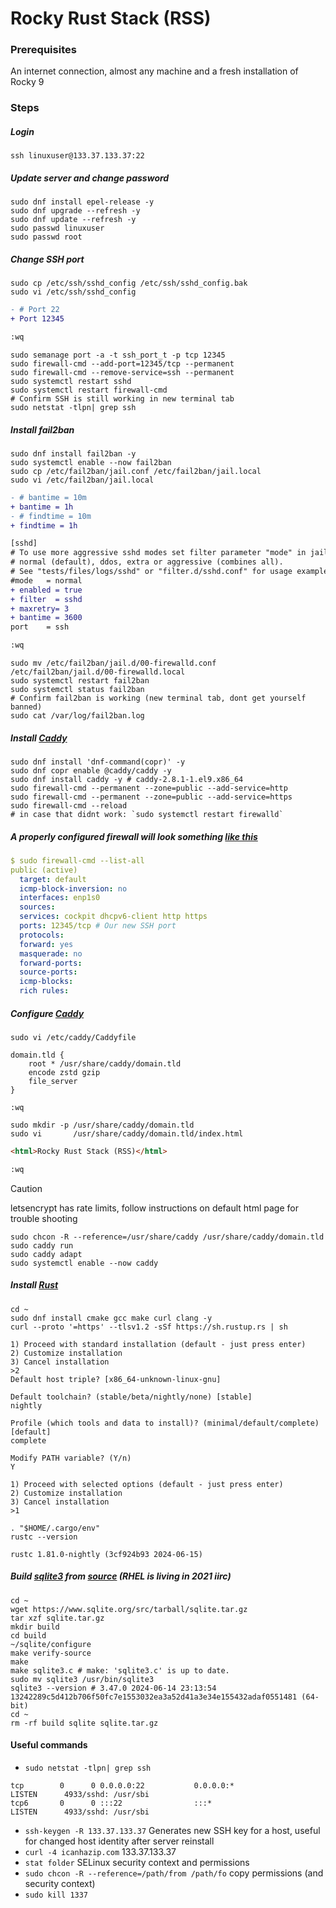 # Rocky Rust Stack (RSS)
### Prerequisites
An internet connection, almost any machine and a fresh installation of Rocky 9
### Steps
##### Login
```console
ssh linuxuser@133.37.133.37:22
```
##### Update server and change password
```console
sudo dnf install epel-release -y
sudo dnf upgrade --refresh -y
sudo dnf update --refresh -y
sudo passwd linuxuser
sudo passwd root
```
##### Change SSH port
```console
sudo cp /etc/ssh/sshd_config /etc/ssh/sshd_config.bak
sudo vi /etc/ssh/sshd_config
```
```diff
- # Port 22
+ Port 12345

:wq
```
```console
sudo semanage port -a -t ssh_port_t -p tcp 12345
sudo firewall-cmd --add-port=12345/tcp --permanent
sudo firewall-cmd --remove-service=ssh --permanent
sudo systemctl restart sshd
sudo systemctl restart firewall-cmd
# Confirm SSH is still working in new terminal tab
sudo netstat -tlpn| grep ssh
```
##### Install fail2ban
```console
sudo dnf install fail2ban -y
sudo systemctl enable --now fail2ban
sudo cp /etc/fail2ban/jail.conf /etc/fail2ban/jail.local
sudo vi /etc/fail2ban/jail.local
```
```diff
- # bantime = 10m
+ bantime = 1h
- # findtime = 10m
+ findtime = 1h

[sshd]
# To use more aggressive sshd modes set filter parameter "mode" in jail.local:
# normal (default), ddos, extra or aggressive (combines all).
# See "tests/files/logs/sshd" or "filter.d/sshd.conf" for usage example and details.
#mode   = normal
+ enabled = true
+ filter  = sshd
+ maxretry= 3
+ bantime = 3600
port    = ssh

:wq
```
```console
sudo mv /etc/fail2ban/jail.d/00-firewalld.conf /etc/fail2ban/jail.d/00-firewalld.local
sudo systemctl restart fail2ban
sudo systemctl status fail2ban
# Confirm fail2ban is working (new terminal tab, dont get yourself banned)
sudo cat /var/log/fail2ban.log
```
##### Install [Caddy](https://linuxiac.com/installing-caddy-php-on-rocky-linux-9-almalinux-9/)
```console
sudo dnf install 'dnf-command(copr)' -y
sudo dnf copr enable @caddy/caddy -y
sudo dnf install caddy -y # caddy-2.8.1-1.el9.x86_64
sudo firewall-cmd --permanent --zone=public --add-service=http
sudo firewall-cmd --permanent --zone=public --add-service=https
sudo firewall-cmd --reload
# in case that didnt work: `sudo systemctl restart firewalld`
```
##### A properly configured firewall will look something [like this](https://docs.rockylinux.org/de/guides/web/caddy/)
```yaml
$ sudo firewall-cmd --list-all
public (active)
  target: default
  icmp-block-inversion: no
  interfaces: enp1s0
  sources:
  services: cockpit dhcpv6-client http https
  ports: 12345/tcp # Our new SSH port
  protocols:
  forward: yes
  masquerade: no
  forward-ports:
  source-ports:
  icmp-blocks:
  rich rules:
```
##### Configure [Caddy](https://docs.rockylinux.org/de/guides/web/caddy/)
```console
sudo vi /etc/caddy/Caddyfile
```
```
domain.tld {
	root * /usr/share/caddy/domain.tld
	encode zstd gzip
	file_server
}

:wq
```
```console
sudo mkdir -p /usr/share/caddy/domain.tld
sudo vi       /usr/share/caddy/domain.tld/index.html
```
```html
<html>Rocky Rust Stack (RSS)</html>

:wq
```
> [!CAUTION]
> letsencrypt has rate limits, follow instructions on default html page for trouble shooting
```console
sudo chcon -R --reference=/usr/share/caddy /usr/share/caddy/domain.tld
sudo caddy run
sudo caddy adapt
sudo systemctl enable --now caddy
```
##### Install [Rust](https://www.rust-lang.org/)
```console
cd ~
sudo dnf install cmake gcc make curl clang -y
curl --proto '=https' --tlsv1.2 -sSf https://sh.rustup.rs | sh
```
```console
1) Proceed with standard installation (default - just press enter)
2) Customize installation
3) Cancel installation
>2
Default host triple? [x86_64-unknown-linux-gnu]

Default toolchain? (stable/beta/nightly/none) [stable]
nightly

Profile (which tools and data to install)? (minimal/default/complete) [default]
complete

Modify PATH variable? (Y/n)
Y

1) Proceed with selected options (default - just press enter)
2) Customize installation
3) Cancel installation
>1
```
```console
. "$HOME/.cargo/env"
rustc --version
```
```
rustc 1.81.0-nightly (3cf924b93 2024-06-15)
```
##### Build [sqlite3](https://www.sqlite.org/index.html) from [source](https://github.com/sqlite/sqlite) (RHEL is living in 2021 iirc)
```console
cd ~
wget https://www.sqlite.org/src/tarball/sqlite.tar.gz
tar xzf sqlite.tar.gz
mkdir build
cd build
~/sqlite/configure
make verify-source
make
make sqlite3.c # make: 'sqlite3.c' is up to date.
sudo mv sqlite3 /usr/bin/sqlite3
sqlite3 --version # 3.47.0 2024-06-14 23:13:54 13242289c5d412b706f50fc7e1553032ea3a52d41a3e34e155432adaf0551481 (64-bit)
cd ~
rm -rf build sqlite sqlite.tar.gz
```
#### Useful commands
- `sudo netstat -tlpn| grep ssh`
```
tcp        0      0 0.0.0.0:22           0.0.0.0:*               LISTEN      4933/sshd: /usr/sbi
tcp6       0      0 :::22                :::*                    LISTEN      4933/sshd: /usr/sbi
```
- `ssh-keygen -R 133.37.133.37` Generates new SSH key for a host, useful for changed host identity after server reinstall
- `curl -4 icanhazip.com` 133.37.133.37
- `stat folder` SELinux security context and permissions
- `sudo chcon -R --reference=/path/from /path/fo` copy permissions (and security context)
- `sudo kill 1337`
